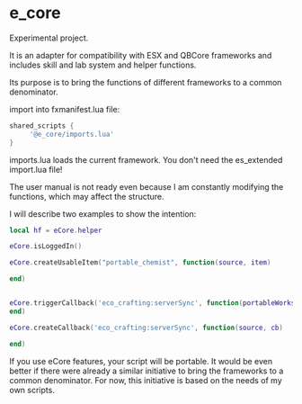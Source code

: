 # e_core

Experimental project.

It is an adapter for compatibility with ESX and QBCore frameworks and includes skill and lab system and helper functions.


Its purpose is to bring the functions of different frameworks to a common denominator.

import into fxmanifest.lua file:

```lua
shared_scripts {
     '@e_core/imports.lua'
}
```

imports.lua loads the current framework.
You don't need the es_extended import.lua file!

The user manual is not ready even because I am constantly modifying the functions, which may affect the structure.

I will describe two examples to show the intention:

```lua
local hf = eCore.helper

eCore.isLoggedIn()

eCore.createUsableItem("portable_chemist", function(source, item)

end)


eCore.triggerCallback('eco_crafting:serverSync', function(portableWorkstations, aceAllowed, inventoryLimits)
end)

eCore.createCallback('eco_crafting:serverSync', function(source, cb)

end)
```

If you use eCore features, your script will be portable. 
It would be even better if there were already a similar initiative to bring the frameworks to a common denominator. For now, this initiative is based on the needs of my own scripts.
